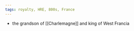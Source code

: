 ```yaml
---
tags: royalty, HRE, 800s, France
---
```


- the grandson of [[Charlemagne]] and king of West Francia